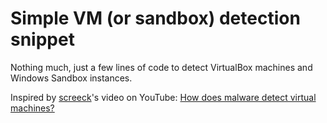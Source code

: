 # Simple VM (or sandbox) detection snippet

Nothing much, just a few lines of code to detect VirtualBox machines and Windows Sandbox instances.

Inspired by [screeck](https://github.com/screeck)'s video on YouTube: [How does malware detect virtual machines?](https://www.youtube.com/watch?v=KTt9jo5naTw)
